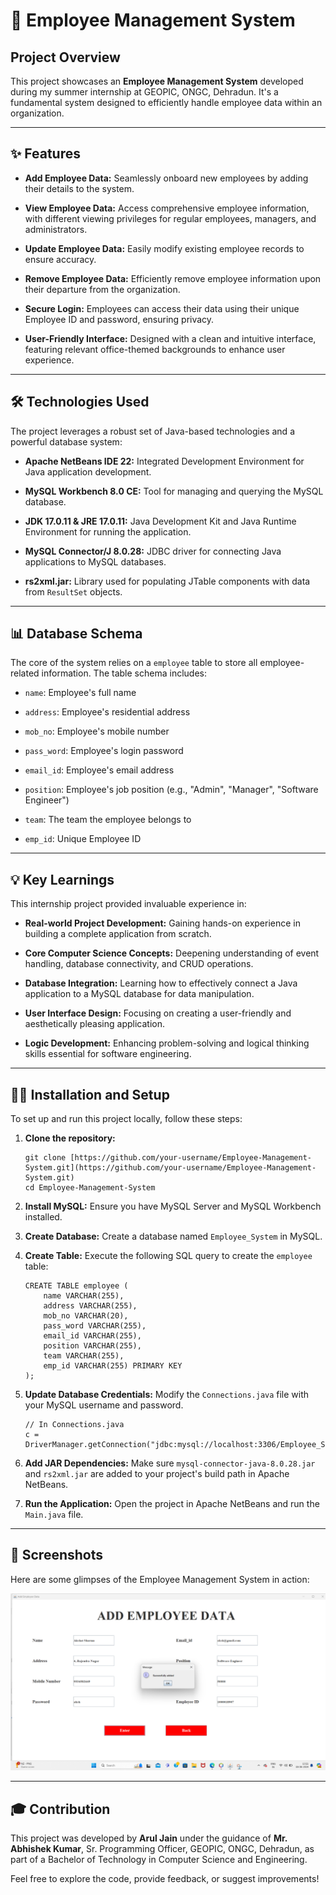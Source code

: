 # 🚀 Employee Management System

## Project Overview

This project showcases an **Employee Management System** developed during my summer internship at GEOPIC, ONGC, Dehradun. It's a fundamental system designed to efficiently handle employee data within an organization.

---

## ✨ Features

* **Add Employee Data:** Seamlessly onboard new employees by adding their details to the system.

* **View Employee Data:** Access comprehensive employee information, with different viewing privileges for regular employees, managers, and administrators.

* **Update Employee Data:** Easily modify existing employee records to ensure accuracy.

* **Remove Employee Data:** Efficiently remove employee information upon their departure from the organization.

* **Secure Login:** Employees can access their data using their unique Employee ID and password, ensuring privacy.

* **User-Friendly Interface:** Designed with a clean and intuitive interface, featuring relevant office-themed backgrounds to enhance user experience.

---

## 🛠️ Technologies Used

The project leverages a robust set of Java-based technologies and a powerful database system:

* **Apache NetBeans IDE 22:** Integrated Development Environment for Java application development.

* **MySQL Workbench 8.0 CE:** Tool for managing and querying the MySQL database.

* **JDK 17.0.11 & JRE 17.0.11:** Java Development Kit and Java Runtime Environment for running the application.

* **MySQL Connector/J 8.0.28:** JDBC driver for connecting Java applications to MySQL databases.

* **rs2xml.jar:** Library used for populating JTable components with data from `ResultSet` objects.

---

## 📊 Database Schema

The core of the system relies on a `employee` table to store all employee-related information. The table schema includes:

* `name`: Employee's full name

* `address`: Employee's residential address

* `mob_no`: Employee's mobile number

* `pass_word`: Employee's login password

* `email_id`: Employee's email address

* `position`: Employee's job position (e.g., "Admin", "Manager", "Software Engineer")

* `team`: The team the employee belongs to

* `emp_id`: Unique Employee ID

---

## 💡 Key Learnings

This internship project provided invaluable experience in:

* **Real-world Project Development:** Gaining hands-on experience in building a complete application from scratch.

* **Core Computer Science Concepts:** Deepening understanding of event handling, database connectivity, and CRUD operations.

* **Database Integration:** Learning how to effectively connect a Java application to a MySQL database for data manipulation.

* **User Interface Design:** Focusing on creating a user-friendly and aesthetically pleasing application.

* **Logic Development:** Enhancing problem-solving and logical thinking skills essential for software engineering.

---

## 👨‍💻 Installation and Setup

To set up and run this project locally, follow these steps:

1.  **Clone the repository:**

    ```
    git clone [https://github.com/your-username/Employee-Management-System.git](https://github.com/your-username/Employee-Management-System.git)
    cd Employee-Management-System

    ```

2.  **Install MySQL:** Ensure you have MySQL Server and MySQL Workbench installed.

3.  **Create Database:** Create a database named `Employee_System` in MySQL.

4.  **Create Table:** Execute the following SQL query to create the `employee` table:

    ```
    CREATE TABLE employee (
        name VARCHAR(255),
        address VARCHAR(255),
        mob_no VARCHAR(20),
        pass_word VARCHAR(255),
        email_id VARCHAR(255),
        position VARCHAR(255),
        team VARCHAR(255),
        emp_id VARCHAR(255) PRIMARY KEY
    );

    ```

5.  **Update Database Credentials:** Modify the `Connections.java` file with your MySQL username and password.

    ```
    // In Connections.java
    c = DriverManager.getConnection("jdbc:mysql://localhost:3306/Employee_System","your_mysql_username","your_mysql_password");

    ```

6.  **Add JAR Dependencies:** Make sure `mysql-connector-java-8.0.28.jar` and `rs2xml.jar` are added to your project's build path in Apache NetBeans.

7.  **Run the Application:** Open the project in Apache NetBeans and run the `Main.java` file.

---

## 📸 Screenshots

Here are some glimpses of the Employee Management System in action:

![image alt](https://github.com/arul-jain/Employee-Management-System/blob/d3b0fe614aed329fa78d2ec3a7cc3dd8e694aaee/Picture1.png)

---

## 🎓 Contribution

This project was developed by **Arul Jain** under the guidance of **Mr. Abhishek Kumar**, Sr. Programming Officer, GEOPIC, ONGC, Dehradun, as part of a Bachelor of Technology in Computer Science and Engineering.

Feel free to explore the code, provide feedback, or suggest improvements!
